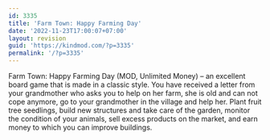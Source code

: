 ```yaml
---
id: 3335
title: 'Farm Town: Happy Farming Day'
date: '2022-11-23T17:00:07+07:00'
layout: revision
guid: 'https://kindmod.com/?p=3335'
permalink: '/?p=3335'
---
```


Farm Town: Happy Farming Day (MOD, Unlimited Money) – an excellent board game that is made in a classic style. You have received a letter from your grandmother who asks you to help on her farm, she is old and can not cope anymore, go to your grandmother in the village and help her. Plant fruit tree seedlings, build new structures and take care of the garden, monitor the condition of your animals, sell excess products on the market, and earn money to which you can improve buildings.
